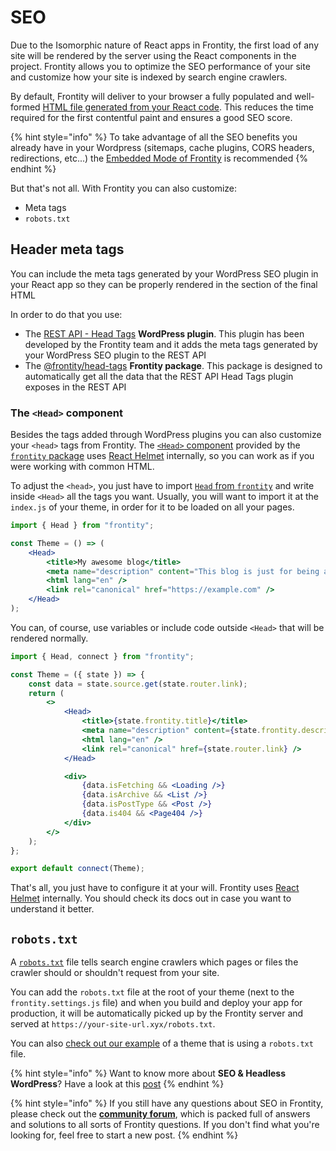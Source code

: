 # SEO

Due to the Isomorphic nature of React apps in Frontity, the first load of any site will be rendered by the server using the React components in the project. Frontity allows you to optimize the SEO performance of your site and customize how your site is indexed by search engine crawlers.

By default, Frontity will deliver to your browser a fully populated and well-formed [HTML file generated from your React code](../architecture.md). This reduces the time required for the first contentful paint and ensures a good SEO score.

{% hint style="info" %}
To take advantage of all the SEO benefits you already have in your Wordpress (sitemaps, cache plugins, CORS headers, redirections, etc...) the [Embedded Mode of Frontity](https://docs.frontity.org/architecture/embedded-mode#features-of-the-embedded-mode) is recommended
{% endhint %}

But that's not all. With Frontity you can also customize:

* Meta tags 
* `robots.txt`

## Header meta tags

You can include the meta tags generated by your WordPress SEO plugin in your React app so they can be properly rendered in the section of the final HTML

In order to do that you use:

* The [REST API - Head Tags](https://api.frontity.org/frontity-plugins/rest-api-head-tags) **WordPress plugin**. This plugin has been developed by the Frontity team and it adds the meta tags generated by your WordPress SEO plugin to the REST API
* The [@frontity/head-tags](https://api.frontity.org/frontity-packages/features-packages/head-tags) **Frontity package**. This package is designed to automatically get all the data that the REST API Head Tags plugin exposes in the REST API

### The `<Head>` component

Besides the tags added through WordPress plugins you can also customize your `<head>` tags from Frontity. The [`<Head>` component](https://api.frontity.org/frontity-packages/core-package/frontity#head) provided by the [`frontity` package](https://api.frontity.org/frontity-packages/core-package/frontity) uses [React Helmet](https://github.com/nfl/react-helmet) internally, so you can work as if you were working with common HTML.

To adjust the `<head>`, you just have to import [`Head` from `frontity`](https://api.frontity.org/frontity-packages/core-package/frontity#head) and write inside `<Head>` all the tags you want. Usually, you will want to import it at the `index.js` of your theme, in order for it to be loaded on all your pages.

```jsx
import { Head } from "frontity";

const Theme = () => (
    <Head>
        <title>My awesome blog</title>
        <meta name="description" content="This blog is just for being awesome" />
        <html lang="en" />
        <link rel="canonical" href="https://example.com" />
    </Head>
);
```

You can, of course, use variables or include code outside `<Head>` that will be rendered normally.

```jsx
import { Head, connect } from "frontity";

const Theme = ({ state }) => {
    const data = state.source.get(state.router.link);
    return (
        <>
            <Head>
                <title>{state.frontity.title}</title>
                <meta name="description" content={state.frontity.description} />
                <html lang="en" />
                <link rel="canonical" href={state.router.link} />
            </Head>

            <div>
                {data.isFetching && <Loading />}
                {data.isArchive && <List />}
                {data.isPostType && <Post />}
                {data.is404 && <Page404 />}
            </div>
        </>
    );
};

export default connect(Theme);
```

That's all, you just have to configure it at your will. Frontity uses [React Helmet](https://github.com/nfl/react-helmet) internally. You should check its docs out in case you want to understand it better.


## `robots.txt`

A [`robots.txt`](https://support.google.com/webmasters/answer/6062608) file tells search engine crawlers which pages or files the crawler should or shouldn't request from your site.

You can add the `robots.txt` file at the root of your theme \(next to the `frontity.settings.js` file\) and when you build and deploy your app for production, it will be automatically picked up by the Frontity server and served at `https://your-site-url.xyx/robots.txt`.

You can also [check out our example](https://github.com/frontity/frontity/blob/1460e7c03ce3600f4f8ece0d6cf8fadb2bf9b526/examples/mars-theme-example/robots.txt) of a theme that is using a `robots.txt` file.


{% hint style="info" %}
Want to know more about **SEO & Headless WordPress**? Have a look at this [post](https://frontity.org/blog/seo-for-headless-wordpress-themes/)
{% endhint %}

{% hint style="info" %}
If you still have any questions about SEO in Frontity, please check out the [**community forum**](https://community.frontity.org), which is packed full of answers and solutions to all sorts of Frontity questions. If you don't find what you're looking for, feel free to start a new post.
{% endhint %}
